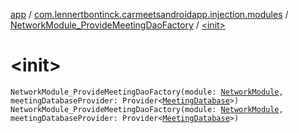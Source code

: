 [app](../../index.md) / [com.lennertbontinck.carmeetsandroidapp.injection.modules](../index.md) / [NetworkModule_ProvideMeetingDaoFactory](index.md) / [&lt;init&gt;](./-init-.md)

# &lt;init&gt;

`NetworkModule_ProvideMeetingDaoFactory(module: `[`NetworkModule`](../-network-module/index.md)`, meetingDatabaseProvider: Provider<`[`MeetingDatabase`](../../com.lennertbontinck.carmeetsandroidapp.roomdatabase/-meeting-database/index.md)`>)`
`NetworkModule_ProvideMeetingDaoFactory(module: `[`NetworkModule`](../-network-module/index.md)`, meetingDatabaseProvider: Provider<`[`MeetingDatabase`](../../com.lennertbontinck.carmeetsandroidapp.roomdatabase/-meeting-database/index.md)`>)`